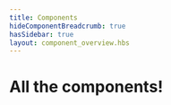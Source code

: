 ```yaml
---
title: Components
hideComponentBreadcrumb: true
hasSidebar: true
layout: component_overview.hbs
---
```

 # All the components!
